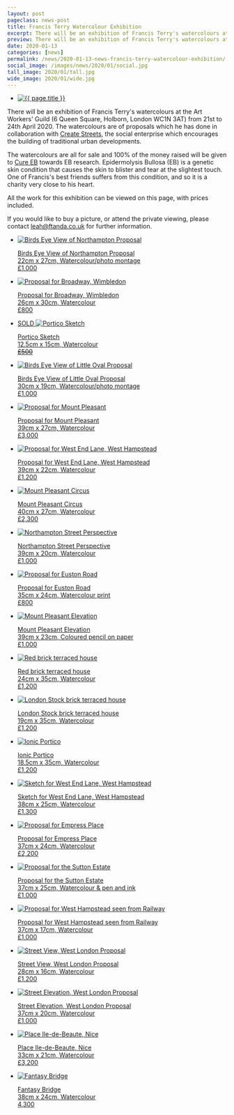 ```yaml
---
layout: post
pageclass: news-post
title: Francis Terry Watercolour Exhibition
excerpt: There will be an exhibition of Francis Terry's watercolours at the Art Workers' Guild from 21st to 24th April 2020. The watercolours are all for sale and 100% of the money raised will be given to Cure EB towards EB research.
preview: There will be an exhibition of Francis Terry's watercolours at the Art Workers' Guild from 21st to 24th April 2020. The watercolours are all for sale and 100% of the money raised will be given to Cure EB towards EB research.
date: 2020-01-13
categories: [news]
permalink: /news/2020-01-13-news-francis-terry-watercolour-exhibition/
social_image: /images/news/2020/01/social.jpg
tall_image: 2020/01/tall.jpg
wide_image: 2020/01/wide.jpg
---
```


<ul class="list">
	<li class="full">
		<a class="fancybox" rel="group" href="/images/news/2020/01/main.jpg">
			<img src="/images/news/2020/01/thumbs/main.jpg" alt="{{ page.title }}" />
		</a>
	</li>
</ul>

There will be an exhibition of Francis Terry's watercolours at the Art Workers' Guild (6 Queen Square, Holborn, London WC1N 3AT) from 21st to 24th April 2020.  The watercolours are of proposals which he has done in collaboration with <a href="http://www.createstreets.com/" rel="nofollow noopener noreferrer" target="_blank">Create Streets</a>, the social enterprise which encourages the building of traditional urban developments.

The watercolours are all for sale and 100% of the money raised will be given to <a href="https://www.cure-eb.org/" rel="nofollow noopener noreferrer" target="_blank">Cure EB</a> towards EB research. Epidermolysis Bullosa (EB) is a genetic skin condition that causes the skin to blister and tear at the slightest touch.  One of Francis's best friends suffers from this condition, and so it is a charity very close to his heart.

All the work for this exhibition can be viewed on this page, with prices included.

If you would like to buy a picture, or attend the private viewing, please contact <a href="mailto:leah@ftanda.co.uk?subject=Francis Terry Watercolour Exhibition">leah@ftanda.co.uk</a> for further information.

<ul class="list">
	<li class="third">
		<a class="fancybox" rel="group" href="/images/news/2020/01/01.jpg">
			<img src="/images/news/2020/01/thumbs/01.jpg" alt="Birds Eye View of Northampton Proposal" title="Birds Eye View of Northampton Proposal" />
			<p class="caption">Birds Eye View of Northampton Proposal<br/>
			22cm x 27cm, Watercolour/photo montage<br/>
			£1,000</p>
		</a>
	</li>
	<li class="third">
		<a class="fancybox" rel="group" href="/images/news/2020/01/02.jpg">
			<img src="/images/news/2020/01/thumbs/02.jpg" alt="Proposal for Broadway, Wimbledon" title="Proposal for Broadway, Wimbledon" />
			<p class="caption">Proposal for Broadway, Wimbledon<br/>
			26cm x 30cm, Watercolour<br/>
			£800</p>
		</a>
	</li>
	<li class="third">
		<a class="fancybox" rel="group" href="/images/news/2020/01/03.jpg">
			<div class="sold"><span>SOLD</span>
			<img src="/images/news/2020/01/thumbs/03.jpg" alt="Portico Sketch" title="Portico Sketch" />
			</div>
			<p class="caption">Portico Sketch<br/>
			12.5cm x 15cm, Watercolour<br/>
			<strike>£500</strike></p>
		</a>
	</li>
</ul>
<ul class="list">
	<li class="third">
		<a class="fancybox" rel="group" href="/images/news/2020/01/04.jpg">
			<img src="/images/news/2020/01/thumbs/04.jpg" alt="Birds Eye View of Little Oval Proposal" title="Birds Eye View of Little Oval Proposal" />
			<p class="caption">Birds Eye View of Little Oval Proposal<br/>
			30cm x 19cm, Watercolour/photo montage<br/>
			£1,000</p>
		</a>
	</li>
	<li class="third">
		<a class="fancybox" rel="group" href="/images/news/2020/01/05.jpg">
			<img src="/images/news/2020/01/thumbs/05.jpg" alt="Proposal for Mount Pleasant" title="Proposal for Mount Pleasant" />
			<p class="caption">Proposal for Mount Pleasant<br/>
			39cm x 27cm, Watercolour<br/>
			£3,000</p>
		</a>
	</li>
	<li class="third">
		<a class="fancybox" rel="group" href="/images/news/2020/01/06.jpg">
			<img src="/images/news/2020/01/thumbs/06.jpg" alt="Proposal for West End Lane, West Hampstead" title="Proposal for West End Lane, West Hampstead" />
			<p class="caption">Proposal for West End Lane, West Hampstead<br/>
			39cm x 22cm, Watercolour<br/>
			£1,200</p>
		</a>
	</li>
</ul>
<ul class="list">
	<li class="third">
		<a class="fancybox" rel="group" href="/images/news/2020/01/08.jpg">
			<img src="/images/news/2020/01/thumbs/08.jpg" alt="Mount Pleasant Circus" title="Mount Pleasant Circus" />
			<p class="caption">Mount Pleasant Circus<br/>
			40cm x 27cm, Watercolour<br/>
			£2,300</p>
		</a>
	</li>
	<li class="third">
		<a class="fancybox" rel="group" href="/images/news/2020/01/09.jpg">
			<img src="/images/news/2020/01/thumbs/09.jpg" alt="Northampton Street Perspective" title="Northampton Street Perspective" />
			<p class="caption">Northampton Street Perspective<br/>
			39cm x 20cm, Watercolour<br/>
			£1,000</p>
		</a>
	</li>
	<li class="third">
		<a class="fancybox" rel="group" href="/images/news/2020/01/10.jpg">
			<img src="/images/news/2020/01/thumbs/10.jpg" alt="Proposal for Euston Road" title="Proposal for Euston Road" />
			<p class="caption">Proposal for Euston Road<br/>
			35cm x 24cm, Watercolour print<br/>
			£800</p>
		</a>
	</li>
</ul>
<ul class="list">
	<li class="third">
		<a class="fancybox" rel="group" href="/images/news/2020/01/11.jpg">
			<img src="/images/news/2020/01/thumbs/11.jpg" alt="Mount Pleasant Elevation" title="Mount Pleasant Elevation" />
			<p class="caption">Mount Pleasant Elevation<br/>
			39cm x 23cm, Coloured pencil on paper<br/>
			£1,000</p>
		</a>
	</li>
	<li class="third">
		<a class="fancybox" rel="group" href="/images/news/2020/01/12.jpg">
			<img src="/images/news/2020/01/thumbs/12.jpg" alt="Red brick terraced house" title="Red brick terraced house" />
			<p class="caption">Red brick terraced house<br/>
			24cm x 35cm, Watercolour<br/>
			£1,200</p>
		</a>
	</li>
	<li class="third">
		<a class="fancybox" rel="group" href="/images/news/2020/01/13.jpg">
			<img src="/images/news/2020/01/thumbs/13.jpg" alt="London Stock brick terraced house" title="London Stock brick terraced house" />
			<p class="caption">London Stock brick terraced house<br/>
			19cm x 35cm, Watercolour<br/>
			£1,200</p>
		</a>
	</li>
</ul>
<ul class="list">
	<li class="third">
		<a class="fancybox" rel="group" href="/images/news/2020/01/14.jpg">
			<img src="/images/news/2020/01/thumbs/14.jpg" alt="Ionic Portico" title="Ionic Portico" />
			<p class="caption">Ionic Portico<br/>
			18.5cm x 35cm, Watercolour<br/>
			£1,200</p>
		</a>
	</li>
	<li class="third">
		<a class="fancybox" rel="group" href="/images/news/2020/01/15.jpg">
			<img src="/images/news/2020/01/thumbs/15.jpg" alt="Sketch for West End Lane, West Hampstead" title="Sketch for West End Lane, West Hampstead" />
			<p class="caption">Sketch for West End Lane, West Hampstead<br/>
			38cm x 25cm, Watercolour<br/>
			£1,300</p>
		</a>
	</li>
	<li class="third">
		<a class="fancybox" rel="group" href="/images/news/2020/01/16.jpg">
			<img src="/images/news/2020/01/thumbs/16.jpg" alt="Proposal for Empress Place" title="Proposal for Empress Place" />
			<p class="caption">Proposal for Empress Place<br/>
			37cm x 24cm, Watercolour<br/>
			£2,200</p>
		</a>
	</li>
</ul>
<ul class="list">
	<li class="third">
		<a class="fancybox" rel="group" href="/images/news/2020/01/17.jpg">
			<img src="/images/news/2020/01/thumbs/17.jpg" alt="Proposal for the Sutton Estate" title="Proposal for the Sutton Estate" />
			<p class="caption">Proposal for the Sutton Estate<br/>
			37cm x 25cm, Watercolour & pen and ink<br/>
			£1,000</p>
		</a>
	</li>
	<li class="third">
		<a class="fancybox" rel="group" href="/images/news/2020/01/19.jpg">
			<img src="/images/news/2020/01/thumbs/19.jpg" alt="Proposal for West Hampstead seen from Railway" title="Proposal for West Hampstead seen from Railway" />
			<p class="caption">Proposal for West Hampstead seen from Railway<br/>
			37cm x 17cm, Watercolour<br/>
			£1,000</p>
		</a>
	</li>
	<li class="third">
		<a class="fancybox" rel="group" href="/images/news/2020/01/20.jpg">
			<img src="/images/news/2020/01/thumbs/20.jpg" alt="Street View, West London Proposal" title="Street View, West London Proposal" />
			<p class="caption">Street View, West London Proposal<br/>
			28cm x 16cm, Watercolour<br/>
			£1,200</p>
		</a>
	</li>
</ul>
<ul class="list">
	<li class="third">
		<a class="fancybox" rel="group" href="/images/news/2020/01/21.jpg">
			<img src="/images/news/2020/01/thumbs/21.jpg" alt="Street Elevation, West London Proposal" title="Street Elevation, West London Proposal" />
			<p class="caption">Street Elevation, West London Proposal<br/>
			37cm x 20cm, Watercolour<br/>
			£1,000</p>
		</a>
	</li>
	<li class="third">
		<a class="fancybox" rel="group" href="/images/news/2020/01/07a.jpg">
			<img src="/images/news/2020/01/thumbs/07a.jpg" alt="Place Ile-de-Beaute, Nice" title="Place Ile-de-Beaute, Nice" />
			<p class="caption">Place Ile-de-Beaute, Nice<br/>
			33cm x 21cm, Watercolour<br/>
			£3,200</p>
		</a>
	</li>
	<li class="third">
		<a class="fancybox" rel="group" href="/images/news/2020/01/18a.jpg">
			<img src="/images/news/2020/01/thumbs/18a.jpg" alt="Fantasy Bridge" title="Fantasy Bridge" />
			<p class="caption">Fantasy Bridge<br/>
			38cm x 24cm, Watercolour<br/>
			4,300</p>
		</a>
	</li>
</ul>